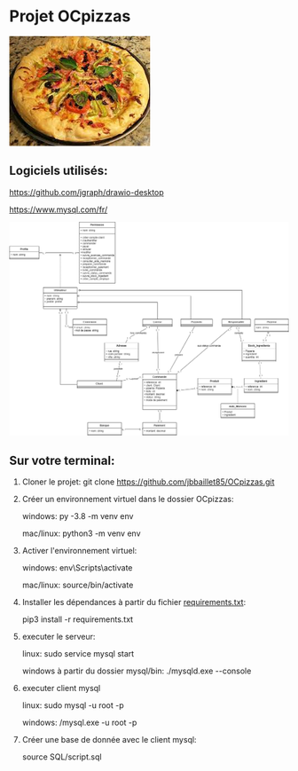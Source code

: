 # Projet OCpizzas

![logo ocpizzas](documentation/ocpizzas.jpeg)

## Logiciels utilisés:

https://github.com/jgraph/drawio-desktop

https://www.mysql.com/fr/

![diagrame de classe](documentation\diagrameDeClasses1.png)


## Sur votre terminal:

1. Cloner le projet: git clone https://github.com/jbbaillet85/OCpizzas.git

2. Créer un environnement virtuel dans le dossier OCpizzas:

    windows: py -3.8 -m venv env

    mac/linux: python3 -m venv env

3. Activer l'environnement virtuel:

    windows: env\Scripts\activate

    mac/linux: source/bin/activate

4. Installer les dépendances à partir du fichier [requirements.txt](requirements.txt):

    pip3 install -r requirements.txt

5. executer le serveur:

    linux: sudo service mysql start

    windows à partir du dossier mysql/bin: ./mysqld.exe --console

6. executer client mysql

    linux: sudo mysql -u root -p

    windows: /mysql.exe -u root -p

7. Créer une base de donnée avec le client mysql:

    source SQL/script.sql
